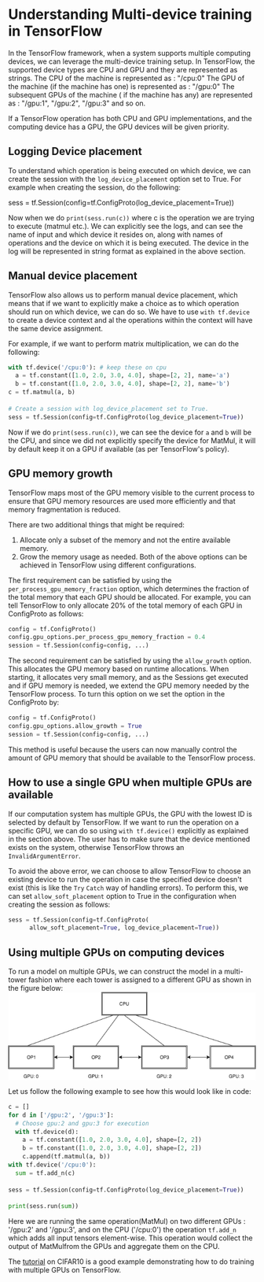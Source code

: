 # Understanding Multi-device training in TensorFlow

In the TensorFlow framework, when a system supports multiple computing devices, we can leverage the multi-device training setup. In TensorFlow, the supported device types are CPU and GPU and they are represented as strings.
The CPU of the machine is represented as : "/cpu:0"
The GPU of the machine (if the machine has one) is represented as : "/gpu:0"
The subsequent GPUs of the machine ( if the machine has any) are represented as : "/gpu:1", "/gpu:2", "/gpu:3" and so on.

If a TensorFlow operation has both CPU and GPU implementations, and the computing device has a GPU, the GPU devices will be given priority.

## Logging Device placement

To understand which operation is being executed on which device, we can create the session with the `log_device_placement`  option set to True. For example when creating the session, do the following:

sess = tf.Session(config=tf.ConfigProto(log_device_placement=True))

Now when we do `print(sess.run(c))` where c is the operation we are trying to execute (matmul etc.). We can explicitly see the logs, and can see the name of input and which device it resides on, along with names of operations and the device on which it is being executed. The device in the log will be represented in string format as explained in the above section.


## Manual device placement

TensorFlow also allows us to perform manual device placement, which means that if we want to explicitly make a choice as to which operation should run on which device, we can do so. We have to use `with tf.device` to create a device context and al the operations within the context will have the same device assignment.

For example, if we want to perform matrix multiplication, we can do the following:

```python
with tf.device('/cpu:0'): # keep these on cpu
  a = tf.constant([1.0, 2.0, 3.0, 4.0], shape=[2, 2], name='a')
  b = tf.constant([1.0, 2.0, 3.0, 4.0], shape=[2, 2], name='b')
c = tf.matmul(a, b)

# Create a session with log_device_placement set to True.
sess = tf.Session(config=tf.ConfigProto(log_device_placement=True))
```
Now if we do `print(sess.run(c))`, we can see the device for `a` and `b` will be the CPU, and since we did not explicitly specify the device for MatMul, it will by default keep it on a GPU if available (as per TensorFlow's policy).

## GPU memory growth

TensorFlow maps most of the GPU memory visible to the current process to ensure that GPU memory resources are used more efficiently and that memory fragmentation is reduced.

There are two additional things that might be required:
1. Allocate only a subset of the memory and not the entire available memory.
2. Grow the memory usage as needed.
Both of the above options can be achieved in TensorFlow using different configurations.

The first requirement can be satisfied by using the `per_process_gpu_memory_fraction` option, which determines the fraction of the total memory that each GPU should be allocated. For example, you can tell TensorFlow to only allocate 20% of the total memory of each GPU in ConfigProto as follows:

```python
config = tf.ConfigProto()
config.gpu_options.per_process_gpu_memory_fraction = 0.4
session = tf.Session(config=config, ...)
```

The second requirement can be satisfied by using the `allow_growth` option. This allocates the GPU memory based on runtime allocations. When starting, it allocates very small memory, and as the Sessions get executed and if GPU memory is needed, we extend the GPU memory needed by the TensorFlow process. To turn this option on we set the option in the ConfigProto by:

```python
config = tf.ConfigProto()
config.gpu_options.allow_growth = True
session = tf.Session(config=config, ...)
```

This method is useful because the users can now manually control the amount of GPU memory that should be available to the TensorFlow process.

## How to use a single GPU when multiple GPUs are available

If our computation system has multiple GPUs, the GPU with the lowest ID is selected by default by TensorFlow. If we want to run the operation on a specific GPU, we can do so using `with tf.device()` explicitly as explained in the section above. The user has to make sure that the device mentioned exists on the system, otherwise TensorFlow throws an `InvalidArgumentError`.

To avoid the above error, we can choose to allow TensorFlow to choose an existing device to run the operation in case the specified device doesn't exist (this is like the `Try` `Catch` way of handling errors). To perform this, we can set `allow_soft_placement` option to True in the configuration when creating the session as follows:

```python
sess = tf.Session(config=tf.ConfigProto(
      allow_soft_placement=True, log_device_placement=True))
```

## Using multiple GPUs on computing devices

To run a model on multiple GPUs, we can construct the model in a multi-tower fashion where each tower is assigned to a different GPU as shown in the figure below:
<img src="./images/gpu_gpu.png" align="center"/><br/>

Let us follow the following example to see how this would look like in code:

```python
c = []
for d in ['/gpu:2', '/gpu:3']:
  # Choose gpu:2 and gpu:3 for execution
  with tf.device(d):
    a = tf.constant([1.0, 2.0, 3.0, 4.0], shape=[2, 2])
    b = tf.constant([1.0, 2.0, 3.0, 4.0], shape=[2, 2])
    c.append(tf.matmul(a, b))
with tf.device('/cpu:0'):
  sum = tf.add_n(c)

sess = tf.Session(config=tf.ConfigProto(log_device_placement=True))

print(sess.run(sum))
```
Here we are running the same operation(MatMul) on two different GPUs : '/gpu:2' and '/gpu:3', and on the CPU ('/cpu:0') the operation `tf.add_n` which adds all input tensors element-wise. This operation would collect the output of MatMulfrom the GPUs and aggregate them on the CPU.

The [tutorial](https://www.TensorFlow.org/tutorials/deep_cnn) on CIFAR10 is a good example demonstrating how to do training with multiple GPUs on TensorFlow.
